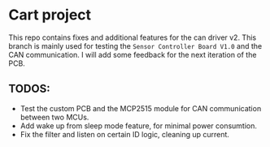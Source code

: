 # Cart project

This repo contains fixes and additional features for the can driver v2. This branch is mainly used for testing the `Sensor Controller Board V1.0` and the CAN communication. I will add some feedback for the next iteration of the PCB. 


## TODOS:
- Test the custom PCB and the MCP2515 module for CAN communication between two MCUs. 
- Add wake up from sleep mode feature, for minimal power consumtion.
- Fix the filter and listen on certain ID logic, cleaning up current. 
